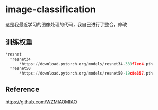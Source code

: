 # image-classification
这是我最近学习的图像处理的代码，我自己进行了整合，修改
## 训练权重
```python
*resnet
  *resnet34
      *https://download.pytorch.org/models/resnet34-333f7ec4.pth
  *resnet50
      *https://download.pytorch.org/models/resnet50-19c8e357.pth
```














## Reference
https://github.com/WZMIAOMIAO
